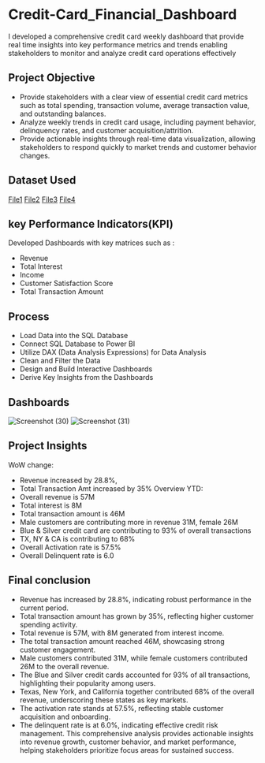 # Credit-Card_Financial_Dashboard
I developed a comprehensive credit card weekly dashboard that provide real time insights into key performance metrics and trends enabling stakeholders to monitor and analyze credit card operations effectively
## Project Objective
- Provide stakeholders with a clear view of essential credit card metrics such as total spending, transaction volume, average transaction value, and outstanding balances.
- Analyze weekly trends in credit card usage, including payment behavior, delinquency rates, and customer acquisition/attrition.
- Provide actionable insights through real-time data visualization, allowing stakeholders to respond quickly to market trends and customer behavior changes.

## Dataset Used
 <a href = "https://github.com/hashlinn10/Credit-Card_Financial_Dashboard/blob/main/cc_add.csv">File1</a>
 <a href = "https://github.com/hashlinn10/Credit-Card_Financial_Dashboard/blob/main/cust_add.csv">File2</a>
 <a href ="https://github.com/hashlinn10/Credit-Card_Financial_Dashboard/blob/main/credit_card.csv">File3</a>
 <a href = "https://github.com/hashlinn10/Credit-Card_Financial_Dashboard/blob/main/customer.csv">File4</a>

## key Performance Indicators(KPI)
Developed Dashboards with key matrices such as :
- Revenue
- Total Interest
- Income
- Customer Satisfaction Score
- Total Transaction Amount

## Process
- Load Data into the SQL Database
- Connect SQL Database to Power BI
- Utilize DAX (Data Analysis Expressions) for Data Analysis
- Clean and Filter the Data
- Design and Build Interactive Dashboards
- Derive Key Insights from the Dashboards

## Dashboards
![Screenshot (30)](https://github.com/user-attachments/assets/8b4b9e5e-a851-4880-beb0-9ac4012d197c)
![Screenshot (31)](https://github.com/user-attachments/assets/c91d4029-d799-4c9b-b797-2600658f6459)

## Project Insights
WoW change:
- Revenue increased by 28.8%,
- Total Transaction Amt increased by 35%
Overview YTD:
- Overall revenue is 57M
- Total interest is 8M
- Total transaction amount is 46M
- Male customers are contributing more in revenue 31M, female 26M
- Blue & Silver credit card are contributing to 93% of overall transactions
- TX, NY & CA is contributing to 68%
- Overall Activation rate is 57.5%
- Overall Delinquent rate is 6.0

## Final conclusion
- Revenue has increased by 28.8%, indicating robust performance in the current period.
- Total transaction amount has grown by 35%, reflecting higher customer spending activity.
- Total revenue is 57M, with 8M generated from interest income.
- The total transaction amount reached 46M, showcasing strong customer engagement.
- Male customers contributed 31M, while female customers contributed 26M to the overall revenue.
- The Blue and Silver credit cards accounted for 93% of all transactions, highlighting their popularity among users.
- Texas, New York, and California together contributed 68% of the overall revenue, underscoring these states as key markets.
- The activation rate stands at 57.5%, reflecting stable customer acquisition and onboarding.
- The delinquent rate is at 6.0%, indicating effective credit risk management.
This comprehensive analysis provides actionable insights into revenue growth, customer behavior, and market performance,
helping stakeholders prioritize focus areas for sustained success.


